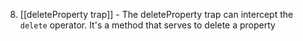 8. [[deleteProperty trap]] - The deleteProperty trap can intercept the `delete` operator. It's a method that serves to delete a property
